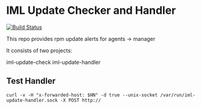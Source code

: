 # IML Update Checker and Handler

[![Build Status](https://travis-ci.com/whamcloud/iml-update-check.svg?branch=master)](https://travis-ci.com/whamcloud/iml-update-check)

This repo provides rpm update alerts for agents -> manager

It consists of two projects:

iml-update-check
iml-update-handler

## Test Handler

`curl -v -H "x-forwarded-host: $HN" -d true --unix-socket /var/run/iml-update-handler.sock -X POST http://`
